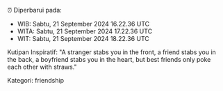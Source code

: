 ⏰ Diperbarui pada:
- WIB: Sabtu, 21 September 2024 16.22.36 UTC
- WITA: Sabtu, 21 September 2024 17.22.36 UTC
- WIT: Sabtu, 21 September 2024 18.22.36 UTC

Kutipan Inspiratif:
"A stranger stabs you in the front, a friend stabs you in the back, a boyfriend stabs you in the heart, but best friends only poke each other with straws."


Kategori: friendship

